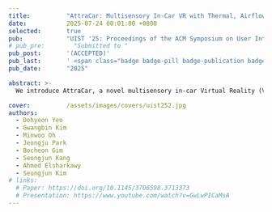 ```yaml
---
title:          "AttraCar: Multisensory In-Car VR with Thermal, Airflow, and Motion Feedback through Built-In Vehicle Systems"
date:           2025-07-24 00:01:00 +0800
selected:       true
pub:            "UIST '25: Proceedings of the ACM Symposium on User Interface Software and Technology"
# pub_pre:        "Submitted to "
pub_post:       '(ACCEPTED)'
pub_last:       ' <span class="badge badge-pill badge-publication badge-success">Spotlight</span>'
pub_date:       "2025"

abstract: >-
  We introduce AttraCar, a novel multisensory in-car Virtual Reality (VR) platform that delivers thermal, airflow, and motion feedback using built-in vehicle systems. Leveraging the Heating, Ventilation, and Air Conditioning (HVAC) system for airflow and thermal variation, and the power seat for motion feedback, perceptual thresholds were determined through Just Noticeable Difference (JND) experiments. A user study evaluated six feedback conditions (Baseline, Ambient Airflow, Thermal Airflow, Seat Motion, Ambient Airflow + Seat Motion, Thermal Airflow + Seat Motion) during on-road VR scenarios. A subsequent on-road study demonstrates that different combinations of feedback are not only perceptually distinct but also highly effective in a dynamic VR context, significantly mitigating motion sickness and enhancing presence and haptic experience. We conclude with reflections on design considerations, integration challenges, and real-world applicability for scalable multisensory in-car VR systems utilizing existing vehicle components.

cover:          /assets/images/covers/uist252.jpg
authors:
  - Dohyeon Yeo
  - Gwangbin Kim
  - Minwoo Oh
  - Jeongju Park
  - Bocheon Gim
  - Seongjun Kang
  - Ahmed Elsharkawy
  - Seungjun Kim
# links:
  # Paper: https://doi.org/10.1145/3706598.3713373
  # Presentation: https://www.youtube.com/watch?v=GwLwPICaMsA
---
```

